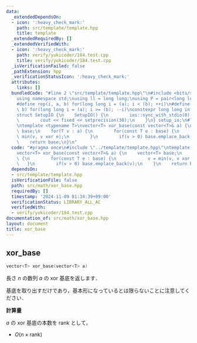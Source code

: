 ```yaml
---
data:
  _extendedDependsOn:
  - icon: ':heavy_check_mark:'
    path: src/template/template.hpp
    title: template
  _extendedRequiredBy: []
  _extendedVerifiedWith:
  - icon: ':heavy_check_mark:'
    path: verify/yukicoder/184.test.cpp
    title: verify/yukicoder/184.test.cpp
  _isVerificationFailed: false
  _pathExtension: hpp
  _verificationStatusIcon: ':heavy_check_mark:'
  attributes:
    links: []
  bundledCode: "#line 2 \"src/template/template.hpp\"\n#include <bits/stdc++.h>\n\
    using namespace std;\nusing ll = long long;\nusing P = pair<long long, long long>;\n\
    #define rep(i, a, b) for(long long i = (a); i < (b); ++i)\n#define rrep(i, a,\
    \ b) for(long long i = (a); i >= (b); --i)\nconstexpr long long inf = 4e18;\n\
    struct SetupIO {\n    SetupIO() {\n        ios::sync_with_stdio(0);\n        cin.tie(0);\n\
    \        cout << fixed << setprecision(30);\n    }\n} setup_io;\n#line 3 \"src/math/xor_base.hpp\"\
    \ntemplate <typename T>\nvector<T> xor_base(const vector<T>& a) {\n    vector<T>\
    \ base;\n    for(T v : a) {\n        for(const T e : base) {\n            v =\
    \ min(v, v xor e);\n        }\n        if(v > 0) base.emplace_back(v);\n    }\n\
    \    return base;\n}\n"
  code: "#pragma once\n#include \"../template/template.hpp\"\ntemplate <typename T>\n\
    vector<T> xor_base(const vector<T>& a) {\n    vector<T> base;\n    for(T v : a)\
    \ {\n        for(const T e : base) {\n            v = min(v, v xor e);\n     \
    \   }\n        if(v > 0) base.emplace_back(v);\n    }\n    return base;\n}"
  dependsOn:
  - src/template/template.hpp
  isVerificationFile: false
  path: src/math/xor_base.hpp
  requiredBy: []
  timestamp: '2024-11-09 01:34:39+09:00'
  verificationStatus: LIBRARY_ALL_AC
  verifiedWith:
  - verify/yukicoder/184.test.cpp
documentation_of: src/math/xor_base.hpp
layout: document
title: xor_base
---
```


## xor_base

```cpp
vector<T> xor_base(vector<T> a)
```

長さ $n$ の数列 $a$ の $\mathrm{xor}$ 基底を返します．

基底を取り出すだけであり，基本形になっているとは限らないことに注意してください．

**計算量**

$a$ の $\mathrm{xor}$ 基底の本数を $\mathrm{rank}$ として，

- $O(n \times \mathrm{rank})$